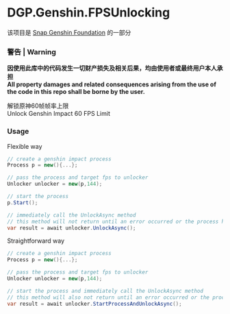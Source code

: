 # DGP.Genshin.FPSUnlocking
该项目是 [Snap Genshin Foundation](https://github.com/DGP-Studio/Snap.Genshin) 的一部分  

### 警告 | Warning

**因使用此库中的代码发生一切财产损失及相关后果，均由使用者或最终用户本人承担**  
**All property damages and related consequences arising from the use of the code in this repo shall be borne by the user.**

解锁原神60帧帧率上限  
Unlock Genshin Impact 60 FPS Limit

### Usage

Flexible way

```c#
// create a genshin impact process
Process p = new(){...};

// pass the process and target fps to unlocker
Unlocker unlocker = new(p,144);

// start the process
p.Start();

// immediately call the UnlockAsync method
// this method will not return until an error occurred or the process has exited
var result = await unlocker.UnlockAsync();
```

Straightforward way

```c#
// create a genshin impact process
Process p = new(){...};

// pass the process and target fps to unlocker
Unlocker unlocker = new(p,144);

// start the process and immediately call the UnlockAsync method
// this method will also not return until an error occurred or the process has exited
var result = await unlocker.StartProcessAndUnlockAsync();
```